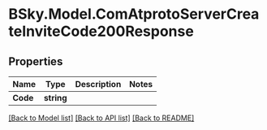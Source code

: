 # BSky.Model.ComAtprotoServerCreateInviteCode200Response

## Properties

Name | Type | Description | Notes
------------ | ------------- | ------------- | -------------
**Code** | **string** |  | 

[[Back to Model list]](../README.md#documentation-for-models) [[Back to API list]](../README.md#documentation-for-api-endpoints) [[Back to README]](../README.md)

